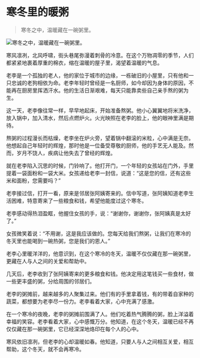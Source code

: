 # 寒冬里的暖粥

> 寒冬之中，温暖藏在一碗粥里。

![寒冬之中，温暖藏在一碗粥里。](/imgages/697c35c822c642708f51554b336fae7f.jpg)

寒风凛冽，北风呼啸，街头巷尾弥漫着刺骨的冷意。在这个万物凋零的季节，人们都紧紧地裹着厚重的棉衣，缩在温暖的屋子里，渴望着温暖的气息。

老李是一个孤独的老人，他的家位于城市的边缘，一栋破旧的小屋里，只有他和一只忠诚的老狗相依为命。老李年轻时曾经是一名厨师，如今却因为身体的原因，不能再在厨房里挥洒汗水。他的生活日渐艰难，每天只能靠卖些自己亲手熬的粥为生。

这一天，老李像往常一样，早早地起床，开始准备熬粥。他小心翼翼地将米洗净，放入锅中，加入清水，然后点燃炉火。火光映照在老李的脸上，他的眼神里满是期待。

熬粥的过程漫长而枯燥，老李坐在炉火旁，望着锅中翻滚的米粒，心中满是无奈。他想起自己年轻时的辉煌，那时他是一位备受尊敬的厨师，他的手艺无人能及。然而，岁月不饶人，疾病让他失去了曾经的辉煌。

就在老李陷入沉思的时候，门铃响了。他打开门，一个年轻的女孩站在门外，手里提着一袋面粉和一袋大米。女孩递给老李一封信，说道：“这是您的信，还有这些米和面粉，您需要吗？”

老李接过信，打开一看，原来是邻居张阿姨寄来的。信中写道，张阿姨知道老李生活困难，特意寄来了一些粮食和钱，希望他能度过这个寒冬。

老李感动得热泪盈眶，他握住女孩的手，说：“谢谢你，谢谢你，张阿姨真是太好了。”

女孩微笑着说：“不用谢，这是我应该做的。您每天给我们熬粥，让我们在寒冷的冬天里也能喝到一碗热粥，您是我们的恩人。”

老李心里暖洋洋的，他意识到，在这个寒冷的冬天，温暖不仅仅藏在那一碗粥里，更藏在人与人之间的关爱和帮助中。

几天后，老李收到了张阿姨寄来的更多粮食和钱。他决定用这笔钱买一些食材，做一些更丰盛的粥，分给周围的邻居们。

老李的粥摊前，越来越多的人聚集过来。他们有的手里拿着钱，有的带着自家种的蔬菜，都想要为老李尽一份力。老李看着大家，心中充满了感激。

在一个寒冷的夜晚，老李的粥摊前围满了人。他们吃着热气腾腾的粥，脸上洋溢着幸福的笑容。老李看着大家，心中感慨万分。他知道，在这个冬天，温暖已经不再仅仅藏在那一碗粥里，它已经深深地烙印在每个人的心中。

寒风依旧凛冽，但老李的心却温暖如春。他知道，只要人与人之间相互关爱，相互帮助，这个冬天，就不会再寒冷。
